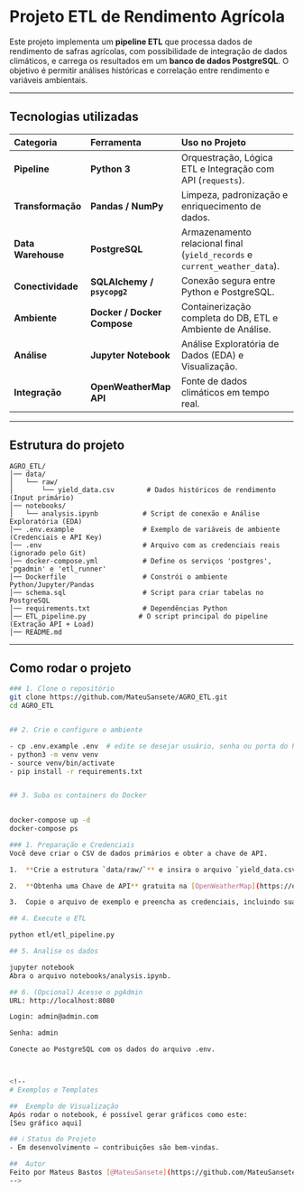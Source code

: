 # Projeto ETL de Rendimento Agrícola 

Este projeto implementa um **pipeline ETL** que processa dados de rendimento de safras agrícolas, com possibilidade de integração de dados climáticos, e carrega os resultados em um **banco de dados PostgreSQL**. O objetivo é permitir análises históricas e correlação entre rendimento e variáveis ambientais.

---

## Tecnologias utilizadas

| Categoria | Ferramenta | Uso no Projeto |
| :--- | :--- | :--- |
| **Pipeline** | **Python 3** | Orquestração, Lógica ETL e Integração com API (`requests`). |
| **Transformação** | **Pandas / NumPy** | Limpeza, padronização e enriquecimento de dados. |
| **Data Warehouse** | **PostgreSQL** | Armazenamento relacional final (`yield_records` e `current_weather_data`). |
| **Conectividade** | **SQLAlchemy / `psycopg2`** | Conexão segura entre Python e PostgreSQL. |
| **Ambiente** | **Docker / Docker Compose** | Containerização completa do DB, ETL e Ambiente de Análise. |
| **Análise** | **Jupyter Notebook** | Análise Exploratória de Dados (EDA) e Visualização. |
| **Integração** | **OpenWeatherMap API** | Fonte de dados climáticos em tempo real. |

---

##  Estrutura do projeto

```
AGRO_ETL/
│── data/
│   └── raw/
│       └── yield_data.csv        # Dados históricos de rendimento (Input primário)
│── notebooks/
│   └── analysis.ipynb           # Script de conexão e Análise Exploratória (EDA)
│── .env.example                 # Exemplo de variáveis de ambiente (Credenciais e API Key)
│── .env                         # Arquivo com as credenciais reais (ignorado pelo Git)
│── docker-compose.yml           # Define os serviços 'postgres', 'pgadmin' e 'etl_runner'
│── Dockerfile                   # Constrói o ambiente Python/Jupyter/Pandas
│── schema.sql                   # Script para criar tabelas no PostgreSQL
│── requirements.txt             # Dependências Python
│── ETL_pipeline.py             # O script principal do pipeline (Extração API + Load)
│── README.md
```



---

## Como rodar o projeto

```bash
### 1. Clone o repositório
git clone https://github.com/MateuSansete/AGRO_ETL.git
cd AGRO_ETL


## 2. Crie e configure o ambiente

- cp .env.example .env  # edite se desejar usuário, senha ou porta do PostgreSQL
- python3 -m venv venv
- source venv/bin/activate
- pip install -r requirements.txt


## 3. Suba os containers do Docker

 
docker-compose up -d
docker-compose ps   

### 1. Preparação e Credenciais
Você deve criar o CSV de dados primários e obter a chave de API.

1.  **Crie a estrutura `data/raw/`** e insira o arquivo `yield_data.csv` (com as colunas: `crop`, `year`, `state`, `yield_kg_ha`, etc.).

2.  **Obtenha uma Chave de API** gratuita na [OpenWeatherMap](https://openweathermap.org/api).

3.  Copie o arquivo de exemplo e preencha as credenciais, incluindo sua `OPENWEATHER_API_KEY`:

## 4. Execute o ETL

python etl/etl_pipeline.py

## 5. Analise os dados

jupyter notebook
Abra o arquivo notebooks/analysis.ipynb.

## 6. (Opcional) Acesse o pgAdmin
URL: http://localhost:8080

Login: admin@admin.com

Senha: admin

Conecte ao PostgreSQL com os dados do arquivo .env.



<!--
# Exemplos e Templates

##  Exemplo de Visualização
Após rodar o notebook, é possível gerar gráficos como este:
[Seu gráfico aqui]

## ℹ Status do Projeto
- Em desenvolvimento – contribuições são bem-vindas.

##  Autor
Feito por Mateus Bastos [@MateuSansete](https://github.com/MateuSansete)
-->









